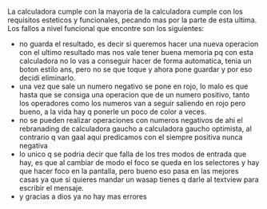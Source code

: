 La calculadora cumple con la mayoria de la calculadora cumple con los requisitos esteticos y funcionales, pecando mas por la parte de esta ultima. 
Los fallos a nivel funcional que encontre son los siguientes:
- no guarda el resultado, es decir si queremos hacer una nueva operacion con el ultimo resultado mas nos vale tener buena memoria pq con esta calculadora no lo vas a conseguir hacer de forma automatica, tenia un boton estilo ans, pero no se que toque y ahora pone guardar y por eso decidi eliminarlo.
- una vez que sale un numero negativo se pone en rojo, lo malo es que hasta que se consiga una operacion que de un numero positivo, tanto los operadores como los numeros van a seguir saliendo en rojo pero bueno, a la vida hay q ponerle un poco de color a veces.
- no se pueden realizar operaciones con numeros negativos de ahi el rebranading de calculadora gaucho a calculadora gaucho optimista, al contrario  q van gaal aqui predicamos con el siempre positiva nunca negativa
- lo unico q se podria decir que falla de los tres modos de entrada que hay, es que al cambiar de modo el foco se queda en los selectores y hay que hacer foco en la pantalla, pero bueno eso pasa en las mejores casas ya que si quieres mandar un wasap tienes q darle al textview para escribir el mensaje. 
- y gracias a dios ya no hay mas errores